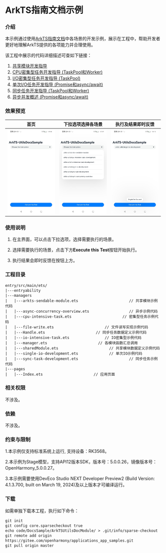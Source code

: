 # ArkTS指南文档示例

### 介绍

本示例通过使用[ArkTS指南文档](https://gitee.com/openharmony/docs/tree/master/zh-cn/application-dev/arkts-utils)中各场景的开发示例，展示在工程中，帮助开发者更好地理解ArkTS提供的各项能力并合理使用。

该工程中展示的代码详细描述可查如下链接：

1. [共享模块开发指导](https://gitee.com/openharmony/docs/blob/master/zh-cn/application-dev/arkts-utils/arkts-sendable-module.md)
2. [CPU密集型任务开发指导 (TaskPool和Worker)](https://gitee.com/openharmony/docs/blob/master/zh-cn/application-dev/arkts-utils/cpu-intensive-task-development.md)
3. [I/O密集型任务开发指导 (TaskPool)](https://gitee.com/openharmony/docs/blob/master/zh-cn/application-dev/arkts-utils/io-intensive-task-development.md)
4. [单次I/O任务开发指导 (Promise和async/await)](https://gitee.com/openharmony/docs/blob/OpenHarmony-4.1-Release/zh-cn/application-dev/arkts-utils/single-io-development.md)
5. [同步任务开发指导 (TaskPool和Worker)](https://gitee.com/openharmony/docs/blob/master/zh-cn/application-dev/arkts-utils/sync-task-development.md)
6. [异步并发概述 (Promise和async/await)](https://gitee.com/openharmony/docs/blob/master/zh-cn/application-dev/arkts-utils/async-concurrency-overview.md)

### 效果预览

| 首页                                | 下拉选项选择各场景                  | 执行及结果即时反馈                  |
| ----------------------------------- | ----------------------------------- | ----------------------------------- |
| ![](screenshots/device/image1.jpeg) | ![](screenshots/device/image2.jpeg) | ![](screenshots/device/image3.jpeg) |

### 使用说明

1. 在主界面，可以点击下拉选项，选择需要执行的场景。

2. 选择需要执行的场景，点击下方**Execute this Test**按钮开始执行。

3. 执行结果会即时反馈在按钮上方。

### 工程目录

```
entry/src/main/ets/
|---entryability
|---managers
|   |---arkts-sendable-module.ets                       // 共享模块示例代码
|   |---async-concurrency-overview.ets                  // 异步示例代码
|   |---cpu-intensive-task.ets                       // 密集型任务示例代码
|   |---file-write.ets                       // 文件读写实现示例代码
|   |---Handle.ets                       // 同步任务数据定义示例代码
|   |---io-intensive-task.ets                // IO密集型示例代码
|   |---manager.ets                       // 各模块函数汇总调用
|   |---sharedModule.ets                       // 共享模块数据定义示例代码
|   |---single-io-development.ets              // 单次IO示例代码
|   |---sync-task-development.ets                       // 同步任务示例代码
|---pages
|   |---Index.ets                       // 应用页面
```

### 相关权限

不涉及。

### 依赖

不涉及。

### 约束与限制

1.本示例仅支持标准系统上运行, 支持设备：RK3568。

2.本示例为Stage模型，支持API12版本SDK，版本号：5.0.0.26，镜像版本号：OpenHarmony_5.0.0.27。

3.本示例需要使用DevEco Studio NEXT Developer Preview2 (Build Version: 4.1.3.700, built on March 19, 2024)及以上版本才可编译运行。

### 下载

如需单独下载本工程，执行如下命令：

```
git init
git config core.sparsecheckout true
echo code/DocsSample/ArkTSUtilsDocModule/ > .git/info/sparse-checkout
git remote add origin https://gitee.com/openharmony/applications_app_samples.git
git pull origin master
```
